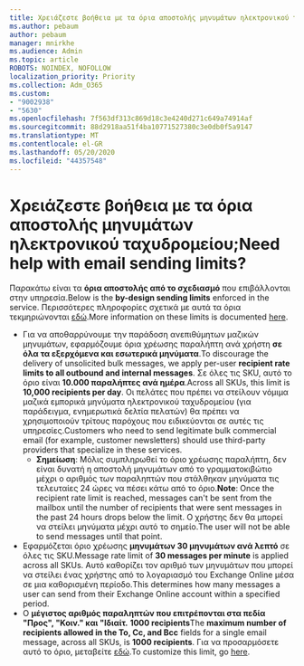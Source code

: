 ```yaml
---
title: Χρειάζεστε βοήθεια με τα όρια αποστολής μηνυμάτων ηλεκτρονικού ταχυδρομείου;
ms.author: pebaum
author: pebaum
manager: mnirkhe
ms.audience: Admin
ms.topic: article
ROBOTS: NOINDEX, NOFOLLOW
localization_priority: Priority
ms.collection: Adm_O365
ms.custom:
- "9002938"
- "5630"
ms.openlocfilehash: 7f563df313c869d18c3e4240d271c649a74914af
ms.sourcegitcommit: 88d2918aa51f4ba10771527380c3e0db0f5a9147
ms.translationtype: MT
ms.contentlocale: el-GR
ms.lasthandoff: 05/20/2020
ms.locfileid: "44357548"
---
```

# <a name="need-help-with-email-sending-limits"></a><span data-ttu-id="8930d-102">Χρειάζεστε βοήθεια με τα όρια αποστολής μηνυμάτων ηλεκτρονικού ταχυδρομείου;</span><span class="sxs-lookup"><span data-stu-id="8930d-102">Need help with email sending limits?</span></span>

<span data-ttu-id="8930d-103">Παρακάτω είναι τα **όρια αποστολής από το σχεδιασμό** που επιβάλλονται στην υπηρεσία.</span><span class="sxs-lookup"><span data-stu-id="8930d-103">Below is the **by-design sending limits** enforced in the service.</span></span> <span data-ttu-id="8930d-104">Περισσότερες πληροφορίες σχετικά με αυτά τα όρια τεκμηριώνονται [εδώ](https://docs.microsoft.com/office365/servicedescriptions/exchange-online-service-description/exchange-online-limits#receiving-and-sending-limits).</span><span class="sxs-lookup"><span data-stu-id="8930d-104">More information on these limits is documented [here](https://docs.microsoft.com/office365/servicedescriptions/exchange-online-service-description/exchange-online-limits#receiving-and-sending-limits).</span></span>

- <span data-ttu-id="8930d-105">Για να αποθαρρύνουμε την παράδοση ανεπιθύμητων μαζικών μηνυμάτων, εφαρμόζουμε όρια χρέωσης παραλήπτη ανά χρήστη **σε όλα τα εξερχόμενα και εσωτερικά μηνύματα**.</span><span class="sxs-lookup"><span data-stu-id="8930d-105">To discourage the delivery of unsolicited bulk messages, we apply per-user **recipient rate limits to all outbound and internal messages**.</span></span> <span data-ttu-id="8930d-106">Σε όλες τις SKU, αυτό το όριο είναι **10.000 παραλήπτες ανά ημέρα**.</span><span class="sxs-lookup"><span data-stu-id="8930d-106">Across all SKUs, this limit is **10,000 recipients per day**.</span></span>  <span data-ttu-id="8930d-107">Οι πελάτες που πρέπει να στείλουν νόμιμα μαζικά εμπορικά μηνύματα ηλεκτρονικού ταχυδρομείου (για παράδειγμα, ενημερωτικά δελτία πελατών) θα πρέπει να χρησιμοποιούν τρίτους παρόχους που ειδικεύονται σε αυτές τις υπηρεσίες.</span><span class="sxs-lookup"><span data-stu-id="8930d-107">Customers who need to send legitimate bulk commercial email (for example, customer newsletters) should use third-party providers that specialize in these services.</span></span>
    - <span data-ttu-id="8930d-108">**Σημείωση**: Μόλις συμπληρωθεί το όριο χρέωσης παραλήπτη, δεν είναι δυνατή η αποστολή μηνυμάτων από το γραμματοκιβώτιο μέχρι ο αριθμός των παραληπτών που στάλθηκαν μηνύματα τις τελευταίες 24 ώρες να πέσει κάτω από το όριο.</span><span class="sxs-lookup"><span data-stu-id="8930d-108">**Note**: Once the recipient rate limit is reached, messages can't be sent from the mailbox until the number of recipients that were sent messages in the past 24 hours drops below the limit.</span></span> <span data-ttu-id="8930d-109">Ο χρήστης δεν θα μπορεί να στείλει μηνύματα μέχρι αυτό το σημείο.</span><span class="sxs-lookup"><span data-stu-id="8930d-109">The user will not be able to send messages until that point.</span></span>
- <span data-ttu-id="8930d-110">Εφαρμόζεται όριο χρέωσης **μηνυμάτων 30 μηνυμάτων ανά λεπτό** σε όλες τις SKU.</span><span class="sxs-lookup"><span data-stu-id="8930d-110">Message rate limit of **30 messages per minute** is applied across all SKUs.</span></span> <span data-ttu-id="8930d-111">Αυτό καθορίζει τον αριθμό των μηνυμάτων που μπορεί να στείλει ένας χρήστης από το λογαριασμό του Exchange Online μέσα σε μια καθορισμένη περίοδο.</span><span class="sxs-lookup"><span data-stu-id="8930d-111">This determines how many messages a user can send from their Exchange Online account within a specified period.</span></span>
- <span data-ttu-id="8930d-112">Ο **μέγιστος αριθμός παραληπτών που επιτρέπονται στα πεδία "Προς", "Κοιν." και "Ιδιαίτ.** **1000 recipients**</span><span class="sxs-lookup"><span data-stu-id="8930d-112">The **maximum number of recipients allowed in the To, Cc, and Bcc** fields for a single email message, across all SKUs, is **1000 recipients**.</span></span> <span data-ttu-id="8930d-113">Για να προσαρμόσετε αυτό το όριο, μεταβείτε [εδώ](https://techcommunity.microsoft.com/t5/exchange-team-blog/customizable-recipient-limits-in-office-365/ba-p/1183228).</span><span class="sxs-lookup"><span data-stu-id="8930d-113">To customize this limit, go [here](https://techcommunity.microsoft.com/t5/exchange-team-blog/customizable-recipient-limits-in-office-365/ba-p/1183228).</span></span>
